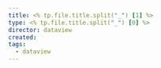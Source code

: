 ```yaml
---
title: <% tp.file.title.split("_") [1] %>
type: <% tp.file.title.split("_") [0] %>
director: dataview
created:
tags:
  - dataview
---
```

